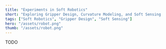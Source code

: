 ```yaml
---
title: "Experiments in Soft Robotics"
short: "Exploring Gripper Design, Curvature Modeling, and Soft Sensing for Soft Robots"
tags: ["Soft Robotics", "Gripper Design", "Soft Sensing"]
hero: "/assets/robot.png"
thumb: "/assets/robot.png"
---
```


TODO